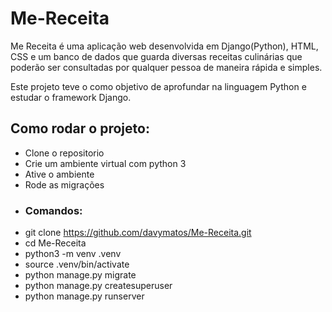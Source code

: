 # Me-Receita
Me Receita é uma aplicação web desenvolvida em Django(Python), HTML, CSS e um banco de dados que guarda diversas receitas culinárias que poderão ser consultadas por qualquer pessoa de maneira rápida e simples.

Este projeto teve o como objetivo de aprofundar na linguagem Python e estudar o framework Django.

## Como rodar o projeto:
- Clone o repositorio
- Crie um ambiente virtual com python 3
- Ative o ambiente
- Rode as migrações
- ### Comandos:
- git clone https://github.com/davymatos/Me-Receita.git
- cd Me-Receita
- python3 -m venv .venv
- source .venv/bin/activate
- python manage.py migrate
- python manage.py createsuperuser
- python manage.py runserver
